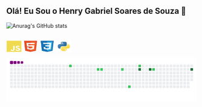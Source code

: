 ## Olá! Eu Sou o Henry Gabriel Soares de Souza 👋

![Anurag's GitHub stats](https://github-readme-stats.vercel.app/api?username=henrygabrielss&show_icons=true&theme=gotham)

<div style="display: inline_block"><br>
  <img align="center" alt="Rafa-Js" height="30" width="40" src="https://raw.githubusercontent.com/devicons/devicon/master/icons/javascript/javascript-plain.svg">
  <img align="center" alt="Rafa-HTML" height="30" width="40" src="https://raw.githubusercontent.com/devicons/devicon/master/icons/html5/html5-original.svg">
  <img align="center" alt="Rafa-CSS" height="30" width="40" src="https://raw.githubusercontent.com/devicons/devicon/master/icons/css3/css3-original.svg">
  <img align="center" alt="Rafa-Python" height="30" width="40" src="https://raw.githubusercontent.com/devicons/devicon/master/icons/python/python-original.svg">
</div>

![snake gif](https://github.com/henrygabrielss/henrygabrielss/blob/output/github-contribution-grid-snake.gif)
